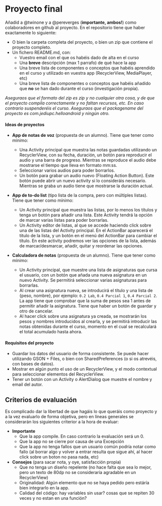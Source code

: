 # Proyecto final

Añadid a @twinone y a @pereverges (**importante, ambos!**) como colaboradores en github al proyecto. En el repositorio tiene que haber exactamente lo siguiente:
- O bien la carpeta completa del proyecto, o bien un zip que contiene el proyecto completo. 
- Un fichero README.md, con:
  * Vuestro email con el que os habéis dado de alta en el curso
  * Una **breve** descripción (max 1 parrafo) de qué hace la app
  * Una breve lista de componentes o conceptos que habéis aprendido en el curso y utilizado en vuestra app (RecyclerView, MediaPlayer, etc)
  * Una breve lista de componentes o conceptos que habéis añadido que **no** se han dado durante el curso (investigación propia).
  

*Aseguraos que el formato del zip es zip y no cualquier otra cosa, y de que el proyecto compila correctamente y no faltan recursos, etc. En caso contrario suspenderéis el curso.*
*Aseguraos que el packagename del proyecto es com.jediupc.helloandroid y ningún otro.*


#### Ideas de proyectos
* **App de notas de voz** (propuesta de un alumno). Tiene que tener como mínimo:
  - Una Activity principal que muestra las notas guardadas utilizando un RecyclerView, con su fecha, duración, un botón para reproducir el audio y una barra de progreso. Mientras se reproduce el audio debe mostrarse el tiempo que lleva en formato mm:ss.
  - Seleccionar varios audios para poder borrarlos.
  - Un botón para grabar un audio nuevo (Floating Action Button). Este botón puede abrir un nuevo activity si lo consideráis necesario. Mientras se graba un audio tiene que mostrarse la duración actual.
  
* **App de to-do list** (tipo lista de la compra, pero con múltiples listas). Tiene que tener como mínimo:
  - Un Activity principal que muestra las listas, por lo menos los títulos y tenga un botón para añadir una lista. Este Activity tendrá la opción de marcar varias listas para poder borrarlas.
  - Un Activity editor de listas, al que se accede haciendo click sobre una de las listas del Activity principal. En el ActionBar aparecerá el titulo de la lista, y un botón en el menú del ActionBar para cambiar el título. En este activity podremos ver las opciones de la lista, además de marcar/desmarcar, añadir, quitar y reordenar las opciones.
  
* **Calculadora de notas** (propuesta de un alumno). Tiene que tener como mínimo:
  - Un Activity principal, que muestre una lista de asignaturas que cursa el usuario, con un botón que añada una nueva asignatura en un nuevo Activity. Se permitirá seleccionar varias asignaturas para borrarlas.
  - Al crear una asignatura nueva, se introducirá el título y una lista de {peso, nombre}, por ejemplo: `0.2 Lab`, `0.4 Parcial 1`, `0.4 Parcial 2`. La app tiene que comprobar que la suma de pesos sea 1 antes de permitir añadir la asignatura. Tiene que haber un botón de guardar y otro de cancelar.
  - Al hacer click sobre una asignatura ya creada, se mostrarán los pesos y nombres introducidos al crearla, y se permitirá introducir las notas obtenidas durante el curso, momento en el cual se recalculará el total acumulado hasta ahora.
  


#### Requisitos del proyecto
- Guardar los datos del usuario de forma consistente. Se puede hacer utilizando GSON + Files, o bien con SharedPreferences (o si os atrevéis, con bases de datos).
- Mostrar en algún punto el uso de un RecyclerView, y el modo contextual para seleccionar elementos del RecyclerView.
- Tener un botón con un Activity o AlertDialog que muestre el nombre y email del autor.


## Criterios de evaluación

Es complicado dar la libertad de que hagáis lo que queráis como proyecto y a la vez evaluarlo de forma objetiva, pero en líneas generales se considerarán los siguientes criterior a la hora de evaluar:

- **Importante**
  - Que la app compile. En caso contrario la evaluación será un 0.
  - Que la app no se cierre por causa de una Excepción
  - Que la app no tenga fallos que un usuario común podría notar como fallo (al borrar algo y volver a entrar resulta que sigue ahí, al hacer click sobre un boton no pasa nada, etc)
- **Consejos** (para sacar nota, y oye, satisfacción propia)
  - Que no tenga un diseño repelente (no hace falta que sea lo mejor, pero un texto de 80dp no se consideraría agradable en un RecyclerView)
  - Originalidad: Algún elemento que no se haya pedido pero estáría bien integrarlo en la app.
  - Calidad del código: hay variables sin usar? cosas que se repiten 30 veces y no estan en una función?

  
